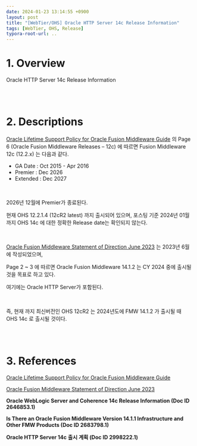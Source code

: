 ```yaml
---
date: 2024-01-23 13:14:55 +0900
layout: post
title: "[WebTier/OHS] Oracle HTTP Server 14c Release Information"
tags: [WebTier, OHS, Release]
typora-root-url: ..
---
```


# 1. Overview

Oracle HTTP Server 14c Release Information


<br><br>


# 2. Descriptions

[Oracle Lifetime Support Policy for Oracle Fusion Middleware Guide](https://www.oracle.com/us/assets/lifetime-support-middleware-069163.pdf) 의 Page 6 (Oracle Fusion Middleware Releases – 12c) 에 따르면 Fusion Middleware 12c (12.2.x) 는 다음과 같다.

* GA Date : Oct 2015 - Apr 2016
* Premier : Dec 2026
* Extended : Dec 2027

<br>

2026년 12월에 Premier가 종료된다.

현재 OHS 12.2.1.4 (12cR2 latest) 까지 출시되어 있으며, 포스팅 기준 2024년 01월 까지 OHS 14c 에 대한 정확한 Release date는 확인되지 않는다.

<br>

[Oracle Fusion Middleware Statement of Direction June 2023](https://www.oracle.com/a/ocom/docs/middleware/fusion-middleware-statement-of-direction.pdf) 는 2023년 6월에 작성되었으며,

Page 2 ~ 3 에 따르면 Oracle Fusion Middleware 14.1.2 는 CY 2024 중에 출시될 것을 목표로 하고 있다.

여기에는 Oracle HTTP Server가 포함된다.

<br>

즉, 현재 까지 최신버전인 OHS 12cR2 는 2024년도에 FMW 14.1.2 가 출시될 때 OHS 14c 로 출시될 것이다.


<br><br>


# 3. References

[Oracle Lifetime Support Policy for Oracle Fusion Middleware Guide](https://www.oracle.com/us/assets/lifetime-support-middleware-069163.pdf)

[Oracle Fusion Middleware Statement of Direction June 2023](https://www.oracle.com/a/ocom/docs/middleware/fusion-middleware-statement-of-direction.pdf)

**Oracle WebLogic Server and Coherence 14c Release Information (Doc ID 2646853.1)**

**Is There an Oracle Fusion Middleware Version 14.1.1 Infrastructure and Other FMW Products (Doc ID 2683798.1)**

**Oracle HTTP Server 14c 출시 계획 (Doc ID 2998222.1)**
